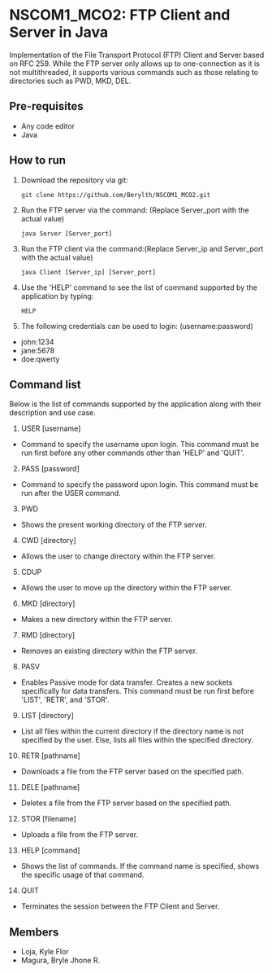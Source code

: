 # NSCOM1_MCO2: FTP Client and Server in Java 
Implementation of the File Transport Protocol (FTP) Client and Server based on RFC 259. While the FTP server only allows up to one-connection as it is not multithreaded, it supports various commands such as those relating to directories such as PWD, MKD, DEL. 

## Pre-requisites
- Any code editor
- Java

## How to run
1) Download the repository via git:  
    ```
    git clone https://github.com/Berylth/NSCOM1_MCO2.git
    ```

2) Run the FTP server via the command: (Replace Server_port with the actual value)
    ```
    java Server [Server_port]
    ```

3) Run the FTP client via the command:(Replace Server_ip and Server_port with the actual value)
    ```
    java Client [Server_ip] [Server_port]
    ```

4) Use the 'HELP' command to see the list of command supported by the application by typing:
    ```
    HELP
    ```

5) The following credentials can be used to login: (username:password)
- john:1234 
- jane:5678
- doe:qwerty
  
## Command list
Below is the list of commands supported by the application along with their description and use case.

1) USER [username]
  - Command to specify the username upon login. This command must be run first before any other commands other than 'HELP' and 'QUIT'.
2) PASS [password]
  - Command to specify the password upon login. This command must be run after the USER command.
3) PWD
  - Shows the present working directory of the FTP server.
4) CWD [directory]
  - Allows the user to change directory within the FTP server.
5) CDUP
  - Allows the user to move up the directory within the FTP server.
6) MKD [directory]
  - Makes a new directory within the FTP server.
7) RMD [directory]
  - Removes an existing directory within the FTP server.
8) PASV
  - Enables Passive mode for data transfer. Creates a new sockets specifically for data transfers. This command must be run first before 'LIST', 'RETR', and 'STOR'.
9) LIST [directory]
  - List all files within the current directory if the directory name is not specified by the user. Else, lists all files within the specified directory.
10) RETR [pathname]
  - Downloads a file from the FTP server based on the specified path.
11) DELE [pathname]
  - Deletes a file from the FTP server based on the specified path.
12) STOR [filename]
  - Uploads a file from the FTP server.
13) HELP [command]
  - Shows the list of commands. If the command name is specified, shows the specific usage of that command.
14) QUIT
  - Terminates the session between the FTP Client and Server.
  
## Members
- Loja, Kyle Flor
- Magura, Bryle Jhone R.
